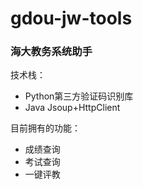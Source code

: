 # gdou-jw-tools
### 海大教务系统助手
技术栈：
+ Python第三方验证码识别库
+ Java Jsoup+HttpClient

目前拥有的功能：
+ 成绩查询
+ 考试查询
+ 一键评教
